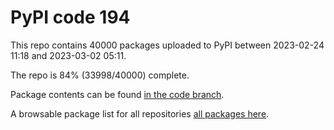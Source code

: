 # PyPI code 194

This repo contains 40000 packages uploaded to PyPI between 
2023-02-24 11:18 and 2023-03-02 05:11.

The repo is 84% (33998/40000) complete.

Package contents can be found [in the code branch](https://github.com/pypi-data/pypi-mirror-194/tree/code/packages).

A browsable package list for all repositories [all packages here](https://pypi-data.github.io/website/repositories/pypi-mirror-194).


